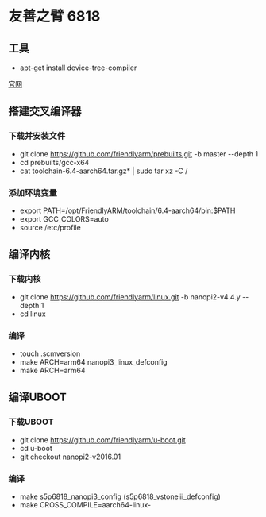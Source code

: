 # 友善之臂 6818

## 工具
* apt-get install device-tree-compiler


[官网](http://wiki.friendlyarm.com/wiki/index.php/Smart6818/zh)
## 搭建交叉编译器
### 下载并安装文件
* git clone https://github.com/friendlyarm/prebuilts.git -b master --depth 1
* cd prebuilts/gcc-x64
* cat toolchain-6.4-aarch64.tar.gz* | sudo tar xz -C /
### 添加环境变量
* export PATH=/opt/FriendlyARM/toolchain/6.4-aarch64/bin:$PATH
* export GCC_COLORS=auto
* source /etc/profile
## 编译内核
### 下载内核
* git clone https://github.com/friendlyarm/linux.git -b nanopi2-v4.4.y --depth 1
* cd linux
### 编译
* touch .scmversion
* make ARCH=arm64 nanopi3_linux_defconfig
* make ARCH=arm64

## 编译UBOOT
### 下载UBOOT
* git clone https://github.com/friendlyarm/u-boot.git 
* cd u-boot
* git checkout nanopi2-v2016.01
### 编译
* make s5p6818_nanopi3_config (s5p6818_vstoneiii_defconfig)
* make CROSS_COMPILE=aarch64-linux-
